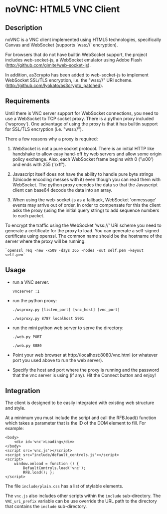 noVNC: HTML5 VNC Client
======================


Description
-----------

noVNC is a VNC client implemented using HTML5 technologies,
specifically Canvas and WebSocket (supports 'wss://' encryption).

For browsers that do not have builtin WebSocket support, the project
includes web-socket-js, a WebSocket emulator using Adobe Flash
(http://github.com/gimite/web-socket-js).

In addition, as3crypto has been added to web-socket-js to implement
WebSocket SSL/TLS encryption, i.e. the "wss://" URI scheme.
(http://github.com/lyokato/as3crypto_patched).


Requirements
------------

Until there is VNC server support for WebSocket connections, you need
to use a WebSocket to TCP socket proxy. There is a python proxy
included ('wsproxy'). One advantage of using the proxy is that it has
builtin support for SSL/TLS encryption (i.e. "wss://").

There a few reasons why a proxy is required:

  1. WebSocket is not a pure socket protocol. There is an initial HTTP
     like handshake to allow easy hand-off by web servers and allow
     some origin policy exchange. Also, each WebSocket frame begins
     with 0 ('\x00') and ends with 255 ('\xff').

  2. Javascript itself does not have the ability to handle pure byte
     strings (Unicode encoding messes with it) even though you can
     read them with WebSocket. The python proxy encodes the data so
     that the Javascript client can base64 decode the data into an
     array.

  3. When using the web-socket-js as a fallback, WebSocket 'onmessage'
     events may arrive out of order. In order to compensate for this
     the client asks the proxy (using the initial query string) to add
     sequence numbers to each packet.

To encrypt the traffic using the WebSocket 'wss://' URI scheme you
need to generate a certificate for the proxy to load. You can generate
a self-signed certificate using openssl. The common name should be the
hostname of the server where the proxy will be running:

    `openssl req -new -x509 -days 365 -nodes -out self.pem -keyout self.pem`


Usage
-----

* run a VNC server.
 
    `vncserver :1`

* run the python proxy:

    `./wsproxy.py [listen_port] [vnc_host] [vnc_port]`

    `./wsproxy.py 8787 localhost 5901`


* run the mini python web server to serve the directory:

    `./web.py PORT`

    `./web.py 8080`

* Point your web browser at http://localhost:8080/vnc.html
 (or whatever port you used above to run the web server).

* Specify the host and port where the proxy is running and the
  password that the vnc server is using (if any). Hit the Connect
  button and enjoy!


Integration
-----------

The client is designed to be easily integrated with existing web
structure and style.

At a minimum you must include the script and call the RFB.load()
function which takes a parameter that is the ID of the DOM element to
fill. For example:

    <body>
        <div id='vnc'>Loading</div>
    </body>
    <script src='vnc.js'></script>
    <script src="include/default_controls.js"></script>
    <script>
        window.onload = function () {
            DefaultControls.load('vnc');
            RFB.load(); };
    </script>

The file `include/plain.css` has a list of stylable elements.

The `vnc.js` also includes other scripts within the `include`
sub-directory. The `VNC_uri_prefix` variable can be use override the
URL path to the directory that contains the `include` sub-directory.
